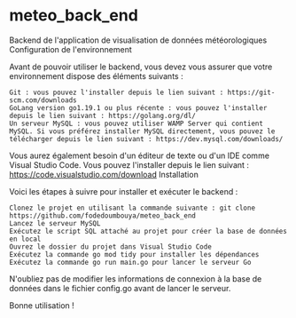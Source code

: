 # meteo_back_end
Backend de l'application de visualisation de données météorologiques
Configuration de l'environnement

Avant de pouvoir utiliser le backend, vous devez vous assurer que votre environnement dispose des éléments suivants :

    Git : vous pouvez l'installer depuis le lien suivant : https://git-scm.com/downloads
    GoLang version go1.19.1 ou plus récente : vous pouvez l'installer depuis le lien suivant : https://golang.org/dl/
    Un serveur MySQL : vous pouvez utiliser WAMP Server qui contient MySQL. Si vous préférez installer MySQL directement, vous pouvez le télécharger depuis le lien suivant : https://dev.mysql.com/downloads/

Vous aurez également besoin d'un éditeur de texte ou d'un IDE comme Visual Studio Code. Vous pouvez l'installer depuis le lien suivant : https://code.visualstudio.com/download
Installation

Voici les étapes à suivre pour installer et exécuter le backend :

    Clonez le projet en utilisant la commande suivante : git clone https://github.com/fodedoumbouya/meteo_back_end
    Lancez le serveur MySQL
    Exécutez le script SQL attaché au projet pour créer la base de données en local
    Ouvrez le dossier du projet dans Visual Studio Code
    Exécutez la commande go mod tidy pour installer les dépendances
    Exécutez la commande go run main.go pour lancer le serveur Go

N'oubliez pas de modifier les informations de connexion à la base de données dans le fichier config.go avant de lancer le serveur.

Bonne utilisation !